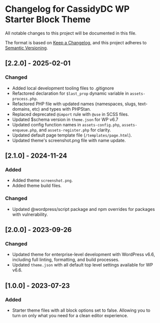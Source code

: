 # Changelog for CassidyDC WP Starter Block Theme

All notable changes to this project will be documented in this file.

The format is based on [Keep a Changelog](https://keepachangelog.com/en/1.1.0/),
and this project adheres to [Semantic Versioning](https://semver.org/spec/v2.0.0.html).

<!-- ## [Unreleased] -->

## [2.2.0] - 2025-02-01

### Changed

-   Added local development tooling files to .gitignore
-   Refactored declaration for `$last_prop` dynamic variable in `assets-process.php`.
-   Refactored PHP file with updated names (namespaces, slugs, text-domains, etc) and types with PHPStan.
-   Replaced deprecated `@import` rule with `@use` in SCSS files.
-   Updated $schema version in `theme.json` for WP v6.7
-   Updated config function names in `assets-config.php`, `assets-enqueue.php`, and `assets-register.php` for clarity.
-   Updated default page template file (`/templates/page.html`).
-   Updated theme's screenshot.png file with name update.

## [2.1.0] - 2024-11-24

### Added

-   Added theme `screenshot.png`.
-   Added theme build files.

### Changed

-   Updated @wordpress/script package and npm overrides for packages with vulnerability.

## [2.0.0] - 2023-09-26

### Changed

-   Updated theme for enterprise-level development with WordPress v6.6, including full linting, formatting, and build processes.
-   Updated `theme.json` with all default top level settings available for WP v6.6.

## [1.0.0] - 2023-07-23

### Added

-   Starter theme files with all block options set to false. Allowing you to turn on only what you need for a clean editor experience.
